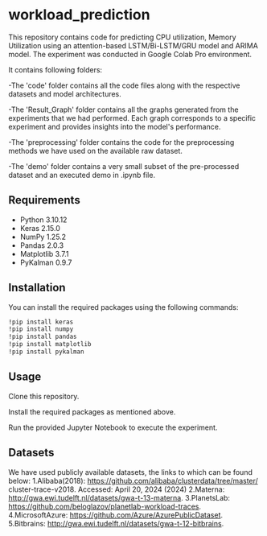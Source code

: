 # workload_prediction
This repository contains code for predicting CPU utilization, Memory Utilization using an attention-based LSTM/Bi-LSTM/GRU model and ARIMA model. The experiment was conducted in Google Colab Pro environment.


It contains following folders:

-The 'code' folder contains all the code files along with the respective datasets and model architectures.

-The 'Result_Graph' folder contains all the graphs generated from the experiments that we had performed. Each graph corresponds to a specific experiment and provides insights into the model's performance.

-The 'preprocessing' folder contains the code for the preprocessing methods we have used on the available raw dataset.

-The 'demo' folder contains a very small subset of the pre-processed dataset and an executed demo in .ipynb file.



## Requirements

- Python 3.10.12
- Keras 2.15.0
- NumPy 1.25.2
- Pandas 2.0.3
- Matplotlib 3.7.1
- PyKalman 0.9.7


## Installation

You can install the required packages using the following commands:

```bash
!pip install keras
!pip install numpy
!pip install pandas
!pip install matplotlib
!pip install pykalman
```

## Usage
Clone this repository.

Install the required packages as mentioned above.

Run the provided Jupyter Notebook to execute the experiment.


## Datasets
We have used publicly available datasets, the links to which can be found below:
1.Alibaba(2018): https://github.com/alibaba/clusterdata/tree/master/
cluster-trace-v2018. Accessed: April 20, 2024 (2024)
2.Materna: http://gwa.ewi.tudelft.nl/datasets/gwa-t-13-materna.
3.PlanetsLab: https://github.com/beloglazov/planetlab-workload-traces.
4.MicrosoftAzure: https://github.com/Azure/AzurePublicDataset.
5.Bitbrains: http://gwa.ewi.tudelft.nl/datasets/gwa-t-12-bitbrains.


